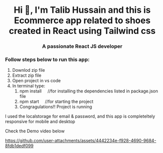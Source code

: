 <h1 align="center">Hi 👋, I'm Talib Hussain and this is Ecommerce app related to shoes created in React using Tailwind css </h1>
<h3 align="center">A passionate React JS developer</h3>

<h3 align="left">Follow steps below to run this app:</h3>
<ol>
  <li>Downlod zip file</li>
  <li>Extract zip file</li>
  <li>Open project in vs code</li>
  <li>In terminal type:
    <ol>
  <li>npm install  &nbsp;&nbsp;&nbsp; //for installing the dependencies listed in package.json file</li>
  <li>npm start   &nbsp;&nbsp;&nbsp;&nbsp;//for starting the project</li>
  <li>Congragulations!! Project is running</li>
    </ol>
</ol>

I used the localstorage for email & password, and this app is completeltely responsive for mobile and desktop  

Check the Demo video below

https://github.com/user-attachments/assets/4442234e-f928-4690-9684-8fdb1dedf099
